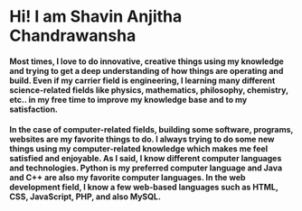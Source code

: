 # Hi! I am Shavin Anjitha Chandrawansha

#### Most times, I love to do innovative, creative things using my knowledge and trying to get a deep understanding of how things are operating and build. Even if my carrier field is engineering, I learning many different science-related fields like physics, mathematics, philosophy, chemistry, etc.. in my free time to improve my knowledge base and to my satisfaction.

#### In the case of computer-related fields, building some software, programs, websites are my favorite things to do. I always trying to do some new things using my computer-related knowledge which makes me feel satisfied and enjoyable. As I said, I know different computer languages and technologies. Python is my preferred computer language and Java and C++ are also my favorite computer languages. In the web development field, I know a few web-based languages such as HTML, CSS, JavaScript, PHP, and also MySQL. 

